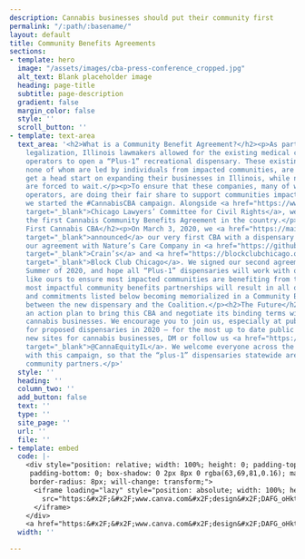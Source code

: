 ```yaml
---
description: Cannabis businesses should put their community first
permalink: "/:path/:basename/"
layout: default
title: Community Benefits Agreements
sections:
- template: hero
  image: "/assets/images/cba-press-conference_cropped.jpg"
  alt_text: Blank placeholder image
  heading: page-title
  subtitle: page-description
  gradient: false
  margin_color: false
  style: ''
  scroll_button: ''
- template: text-area
  text_area: '<h2>What is a Community Benefit Agreement?</h2><p>As part of cannabis
    legalization, Illinois lawmakers allowed for the existing medical cannabis dispensary
    operators to open a “Plus-1” recreational dispensary. These existing operators,
    none of whom are led by individuals from impacted communities, are allowed to
    get a head start on expanding their businesses in Illinois, while new entrepreneurs
    are forced to wait.</p><p>To ensure that these companies, many of whom are multi-state
    operators, are doing their fair share to support communities impacted by prohibition,
    we started the #CannabisCBA campaign. Alongside <a href="https://www.clccrul.org/"
    target="_blank">Chicago Lawyers’ Committee for Civil Rights</a>, we’ve drafted
    the first Cannabis Community Benefits Agreement in the country.</p><h2>The Country''s
    First Cannabis CBA</h2><p>On March 3, 2020, we <a href="https://mailchi.mp/clccrul/cannabis-equity-coalition-natures-care-cba"
    target="_blank">announced</a> our very first CBA with a dispensary! Read about
    our agreement with Nature’s Care Company in <a href="https://github.com/Code-For-Chicago/cecil_website/raw/master/src/images/Crains_cba.pdf"
    target="_blank">Crain’s</a> and <a href="https://blockclubchicago.org/2020/03/06/weed-company-vows-to-hire-those-hurt-by-war-on-drugs-and-more-in-milestone-agreement-with-cannabis-equity-coalition/"
    target="_blank">Block Club Chicago</a>. We signed our second agreement in the
    Summer of 2020, and hope all “Plus-1” dispensaries will work with organizations
    like ours to ensure most impacted communities are benefiting from these dispensaries.</p><p>The
    most impactful community benefits partnerships will result in all of the goals
    and commitments listed below becoming memorialized in a Community Benefits Agreement
    between the new dispensary and the Coalition.</p><h2>The Future</h2><p>We have
    an action plan to bring this CBA and negotiate its binding terms with licensed
    cannabis businesses. We encourage you to join us, especially at public meetings
    for proposed dispensaries in 2020 — for the most up to date public meetings regarding
    new sites for cannabis businesses, DM or follow us <a href="https://www.facebook.com/CannaEquityIL"
    target="_blank">@CannaEquityIL</a>. We welcome everyone across the state to engage
    with this campaign, so that the “plus-1” dispensaries statewide are working with
    community partners.</p>'
  style: ''
  heading: ''
  column_two: ''
  add_button: false
  text: ''
  type: ''
  site_page: ''
  url: ''
  file: ''
- template: embed
  code: |-
    <div style="position: relative; width: 100%; height: 0; padding-top: 129.4118%;
     padding-bottom: 0; box-shadow: 0 2px 8px 0 rgba(63,69,81,0.16); margin-top: 1.6em; margin-bottom: 0.9em; overflow: hidden;
     border-radius: 8px; will-change: transform;">
      <iframe loading="lazy" style="position: absolute; width: 100%; height: 100%; top: 0; left: 0; border: none; padding: 0;margin: 0;"
        src="https:&#x2F;&#x2F;www.canva.com&#x2F;design&#x2F;DAFG_oHktko&#x2F;view?embed" allowfullscreen="allowfullscreen" allow="fullscreen">
      </iframe>
    </div>
    <a href="https:&#x2F;&#x2F;www.canva.com&#x2F;design&#x2F;DAFG_oHktko&#x2F;view?utm_content=DAFG_oHktko&amp;utm_campaign=designshare&amp;utm_medium=embeds&amp;utm_source=link" target="_blank" rel="noopener">CBA Toolkit</a> by Peter Contos
  width: ''

---
```

